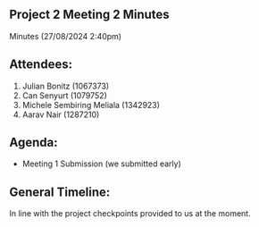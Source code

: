 ## Project 2 Meeting 2 Minutes
Minutes (27/08/2024 2:40pm)
## Attendees:
1. Julian Bonitz (1067373)
2. Can Senyurt (1079752)
3. Michele Sembiring Meliala (1342923)
4. Aarav Nair (1287210)
## Agenda:
- Meeting 1 Submission (we submitted early)

## General Timeline:
In line with the project checkpoints provided to us at the moment.
